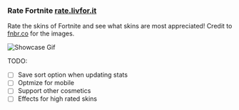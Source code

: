 ### Rate Fortnite [rate.livfor.it](http://rate.livfor.it/)

Rate the skins of Fortnite and see what skins are most appreciated!
Credit to [fnbr.co](https://fnbr.co/) for the images.

![Showcase Gif](showcase.gif)

TODO: 
 - [ ] Save sort option when updating stats
 - [ ] Optmize for mobile
 - [ ] Support other cosmetics
 - [ ] Effects for high rated skins